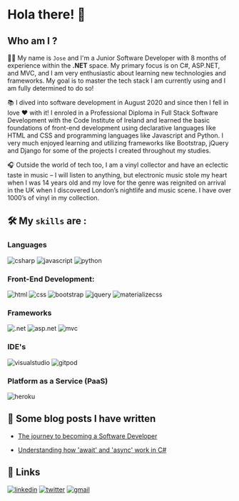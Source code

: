 # Hola there! 👋

## Who am I ? 


👨‍💻 My name is `Jose` and I'm a Junior Software Developer with 8 months of experience within the **.NET** space. My primary focus is on C#, ASP.NET, and MVC, and I am very enthusiastic about learning new technologies and frameworks. My goal is to master the tech stack I am currently using and I am fully determined to do so! 

📚 I dived into software development in August 2020 and since then I fell in love ❤ with it! I enroled in a Professional Diploma in Full Stack Software Development with the Code Institute of Ireland and learned the basic foundations of front-end development using declarative languages like HTML and CSS and programming languages like Javascript and Python. I very much enjoyed learning and utilizing frameworks like Bootstrap, jQuery and Django for some of the projects I created throughout my studies.

🎧 Outside the world of tech too, I am a vinyl collector and have an eclectic taste in music – I will listen to anything, but electronic music stole my heart when I was 14 years old and my love for the genre was reignited on arrival in the UK when I discovered London’s nightlife and music scene. I have over 1000’s of vinyl in my collection.

## 🛠 My `skills` are : 

  ### Languages

![csharp](https://img.shields.io/badge/CSharp-blueviolet?style=for-the-badge&logo=CSharp&logoColor=white)
![javascript](https://img.shields.io/badge/javascript-lightgrey?style=for-the-badge&logo=javascript&logoColor=yellow)
![python](https://img.shields.io/badge/python-blue?style=for-the-badge&logo=python&logoColor=white)

  ### Front-End Development:
  
![html](https://img.shields.io/badge/html5-orange?style=for-the-badge&logo=html5&logoColor=white)
![css](https://img.shields.io/badge/css3-blue?style=for-the-badge&logo=css3&logoColor=white)
![bootstrap](https://img.shields.io/badge/bootstrap-blueviolet?style=for-the-badge&logo=bootstrap&logoColor=white)
![jquery](https://img.shields.io/badge/jquery-blue?style=for-the-badge&logo=jquery&logoColor=white)
![materializecss](https://img.shields.io/badge/materializecss-red?style=for-the-badge&logo=materializecss&logoColor=white)

  ### Frameworks
  
![.net](https://img.shields.io/badge/.net-blueviolet?style=for-the-badge&logo=.net&logoColor=white)
![asp.net](https://img.shields.io/badge/asp.net-blueviolet?style=for-the-badge&logo=.net&logoColor=white)
![mvc](https://img.shields.io/badge/mvc-blue?style=for-the-badge&logo=mvc&logoColor=white)

  ### IDE's 

![visualstudio](https://img.shields.io/badge/visualstudio-black?style=for-the-badge&logo=visualstudio&logoColor=blueviolet)
![gitpod](https://img.shields.io/badge/gitpod-black?style=for-the-badge&logo=gitpod&logoColor=orange)

  ### Platform as a Service (PaaS)
  
![heroku](https://img.shields.io/badge/heroku-blueviolet?style=for-the-badge&logo=heroku&logoColor=white)

## 📝 Some blog posts I have written 

  * [The journey to becoming a Software Developer](https://www.linkedin.com/pulse/journey-becoming-software-developer-overcoming-your-alberto-casta%C3%B1o/)
  - [Understanding how 'await'​ and 'async'​ work in C#](https://www.linkedin.com/pulse/understanding-how-await-async-work-c-jose-alberto-casta%25C3%25B1o/)

## 🔗 Links

<a href="https://www.linkedin.com/in/jose-alberto-casta%C3%B1o-41063766/">![linkedin](https://img.shields.io/badge/linkedin-blue?style=for-the-badge&logo=linkedin&logoColor=white)</a>
<a href="https://twitter.com/JWestsussex">![twitter](https://img.shields.io/badge/twitter-white?style=for-the-badge&logo=twitter&logoColor=blue)</a>
<a href="mailto:j.albertocast@gmail.com">![gmail](https://img.shields.io/badge/gmail-red?style=for-the-badge&logo=gmail&logoColor=white)</a>

